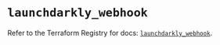 # `launchdarkly_webhook`

Refer to the Terraform Registry for docs: [`launchdarkly_webhook`](https://registry.terraform.io/providers/launchdarkly/launchdarkly/2.21.5/docs/resources/webhook).
